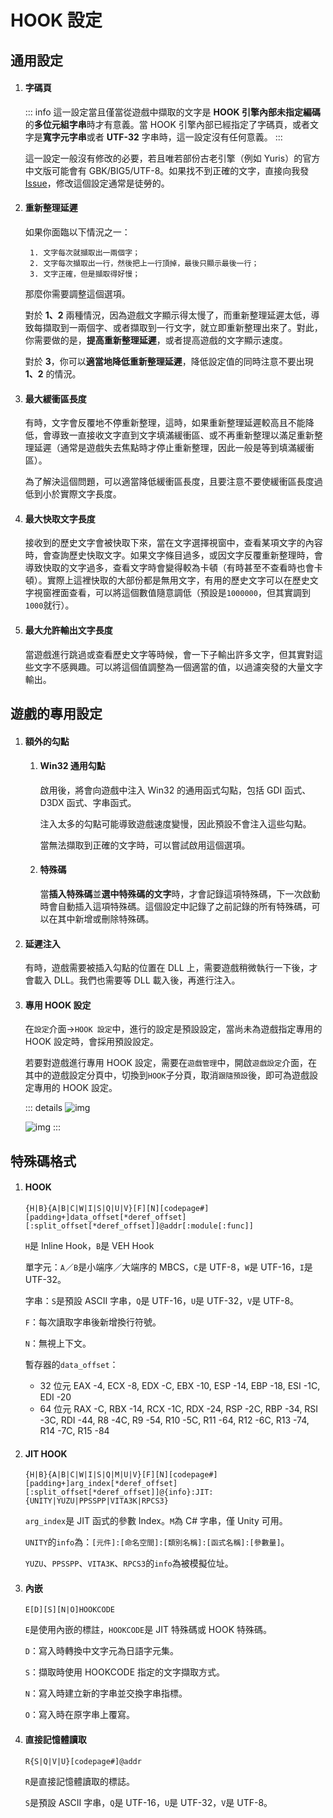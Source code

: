 # HOOK 設定

## 通用設定

1. #### 字碼頁

    ::: info
    這一設定當且僅當從遊戲中擷取的文字是 **HOOK 引擎內部未指定編碼**的**多位元組字串**時才有意義。當 HOOK 引擎內部已經指定了字碼頁，或者文字是**寬字元字串**或者 **UTF-32** 字串時，這一設定沒有任何意義。
    :::

    這一設定一般沒有修改的必要，若且唯若部份古老引擎（例如 Yuris）的官方中文版可能會有 GBK/BIG5/UTF-8。如果找不到正確的文字，直接向我發 [Issue](https://lunatranslator.org/Resource/game_support)，修改這個設定通常是徒勞的。

1. #### 重新整理延遲

    如果你面臨以下情況之一：

        1. 文字每次就擷取出一兩個字；
        2. 文字每次擷取出一行，然後把上一行頂掉，最後只顯示最後一行；
        3. 文字正確，但是擷取得好慢；

    那麼你需要調整這個選項。

    對於 **1、2** 兩種情況，因為遊戲文字顯示得太慢了，而重新整理延遲太低，導致每擷取到一兩個字、或者擷取到一行文字，就立即重新整理出來了。對此，你需要做的是，**提高重新整理延遲**，或者提高遊戲的文字顯示速度。

    對於 **3**，你可以**適當地降低重新整理延遲**，降低設定值的同時注意不要出現 **1、2** 的情況。

1. #### 最大緩衝區長度

    有時，文字會反覆地不停重新整理，這時，如果重新整理延遲較高且不能降低，會導致一直接收文字直到文字填滿緩衝區、或不再重新整理以滿足重新整理延遲（通常是遊戲失去焦點時才停止重新整理，因此一般是等到填滿緩衝區）。

    為了解決這個問題，可以適當降低緩衝區長度，且要注意不要使緩衝區長度過低到小於實際文字長度。

1. #### 最大快取文字長度

    接收到的歷史文字會被快取下來，當在文字選擇視窗中，查看某項文字的內容時，會查詢歷史快取文字。如果文字條目過多，或因文字反覆重新整理時，會導致快取的文字過多，查看文字時會變得較為卡頓（有時甚至不查看時也會卡頓）。實際上這裡快取的大部份都是無用文字，有用的歷史文字可以在歷史文字視窗裡面查看，可以將這個數值隨意調低（預設是`1000000`，但其實調到`1000`就行）。

1. #### 最大允許輸出文字長度

   當遊戲進行跳過或查看歷史文字等時候，會一下子輸出許多文字，但其實對這些文字不感興趣。可以將這個值調整為一個適當的值，以過濾突發的大量文字輸出。

## 遊戲的專用設定

1. #### 額外的勾點
    1. #### Win32 通用勾點
        啟用後，將會向遊戲中注入 Win32 的通用函式勾點，包括 GDI 函式、D3DX 函式、字串函式。

        注入太多的勾點可能導致遊戲速度變慢，因此預設不會注入這些勾點。

        當無法擷取到正確的文字時，可以嘗試啟用這個選項。

    1. #### 特殊碼
        當**插入特殊碼**並**選中特殊碼的文字**時，才會記錄這項特殊碼，下一次啟動時會自動插入這項特殊碼。這個設定中記錄了之前記錄的所有特殊碼，可以在其中新增或刪除特殊碼。

1. #### 延遲注入
    有時，遊戲需要被插入勾點的位置在 DLL 上，需要遊戲稍微執行一下後，才會載入 DLL。我們也需要等 DLL 載入後，再進行注入。

1. #### 專用 HOOK 設定
    在`設定`介面->`HOOK 設定`中，進行的設定是預設設定，當尚未為遊戲指定專用的 HOOK 設定時，會採用預設設定。

    若要對遊戲進行專用 HOOK 設定，需要在`遊戲管理`中，開啟`遊戲設定`介面，在其中的遊戲設定分頁中，切換到`HOOK`子分頁，取消`跟隨預設`後，即可為遊戲設定專用的 HOOK 設定。

    ::: details
    ![img](https://image.lunatranslator.org/zh/gamesettings/1.jpg)

    ![img](https://image.lunatranslator.org/zh/gamesettings/2.png)
    :::

## 特殊碼格式

1. #### HOOK

    `{H|B}{A|B|C|W|I|S|Q|U|V}[F][N][codepage#][padding+]data_offset[*deref_offset][:split_offset[*deref_offset]]@addr[:module[:func]]`

    `H`是 Inline Hook，`B`是 VEH Hook

    單字元：`A`／`B`是小端序／大端序的 MBCS，`C`是 UTF-8，`W`是 UTF-16，`I`是 UTF-32。

    字串：`S`是預設 ASCII 字串，`Q`是 UTF-16，`U`是 UTF-32，`V`是 UTF-8。

    `F`：每次讀取字串後新增換行符號。

    `N`：無視上下文。

    暫存器的`data_offset`：
      * 32 位元 EAX -4, ECX -8, EDX -C, EBX -10, ESP -14, EBP -18, ESI -1C, EDI -20
      * 64 位元 RAX -C, RBX -14, RCX -1C, RDX -24, RSP -2C, RBP -34, RSI -3C, RDI -44, R8 -4C, R9 -54, R10 -5C, R11 -64, R12 -6C, R13 -74, R14 -7C, R15 -84

1. #### JIT HOOK

    `{H|B}{A|B|C|W|I|S|Q|M|U|V}[F][N][codepage#][padding+]arg_index[*deref_offset][:split_offset[*deref_offset]]@{info}:JIT:{UNITY|YUZU|PPSSPP|VITA3K|RPCS3}`

    `arg_index`是 JIT 函式的參數 Index。`M`為 C# 字串，僅 Unity 可用。

    `UNITY`的`info`為：`[元件]:[命名空間]:[類別名稱]:[函式名稱]:[參數量]`。

    `YUZU`、`PPSSPP`、`VITA3K`、`RPCS3`的`info`為被模擬位址。

1. #### 內嵌

    `E[D][S][N|O]HOOKCODE`

    `E`是使用內嵌的標註，`HOOKCODE`是 JIT 特殊碼或 HOOK 特殊碼。

    `D`：寫入時轉換中文字元為日語字元集。

    `S`：擷取時使用 HOOKCODE 指定的文字擷取方式。

    `N`：寫入時建立新的字串並交換字串指標。

    `O`：寫入時在原字串上覆寫。

1. #### 直接記憶體讀取

    `R{S|Q|V|U}[codepage#]@addr`

    `R`是直接記憶體讀取的標誌。

    `S`是預設 ASCII 字串，`Q`是 UTF-16，`U`是 UTF-32，`V`是 UTF-8。